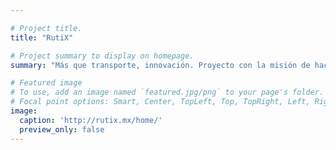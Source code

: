 ```yaml
---

# Project title.
title: "RutiX"

# Project summary to display on homepage.
summary: "Más que transporte, innovación. Proyecto con la misión de hacer más eficiente el transporte público en México mediante la gestión en tiempo real de las unidades"

# Featured image
# To use, add an image named `featured.jpg/png` to your page's folder.
# Focal point options: Smart, Center, TopLeft, Top, TopRight, Left, Right, BottomLeft, Bottom, BottomRight
image:
  caption: 'http://rutix.mx/home/'
  preview_only: false
---
```

